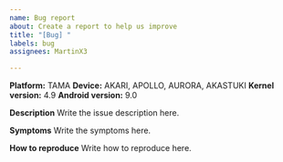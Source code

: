 ```yaml
---
name: Bug report
about: Create a report to help us improve
title: "[Bug] "
labels: bug
assignees: MartinX3

---
```


**Platform:** TAMA
**Device:** AKARI, APOLLO, AURORA, AKASTUKI
**Kernel version:** 4.9
**Android version:** 9.0

**Description**
Write the issue description here.

**Symptoms**
Write the symptoms here.

**How to reproduce**
Write how to reproduce here.
